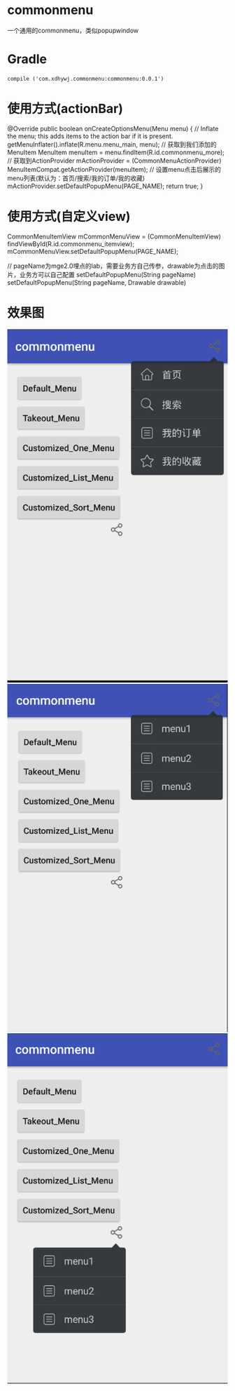 # commonmenu
一个通用的commonmenu，类似popupwindow
# Gradle

    compile ('com.xdhywj.commonmenu:commonmenu:0.0.1')

# 使用方式(actionBar)

<menu xmlns:android="http://schemas.android.com/apk/res/android"
    xmlns:app="http://schemas.android.com/apk/res-auto"
    xmlns:tools="http://schemas.android.com/tools"
    tools:context=".MainActivity">
    <item
        android:id="@+id/commonmenu_more"
        app:actionProviderClass="com.meituan.android.commonmenu.CommonMenuActionProvider"
        app:showAsAction="always"
        android:title="" />
</menu>

@Override
public boolean onCreateOptionsMenu(Menu menu) {
    // Inflate the menu; this adds items to the action bar if it is present.
    getMenuInflater().inflate(R.menu.menu_main, menu);
    // 获取到我们添加的MenuItem
    MenuItem menuItem = menu.findItem(R.id.commonmenu_more);
    // 获取到ActionProvider
    mActionProvider = (CommonMenuActionProvider) MenuItemCompat.getActionProvider(menuItem);
    // 设置menu点击后展示的menu列表(默认为：首页/搜索/我的订单/我的收藏)
    mActionProvider.setDefaultPopupMenu(PAGE_NAME);
    return true;
}

# 使用方式(自定义view)

CommonMenuItemView mCommonMenuView = (CommonMenuItemView) findViewById(R.id.commonmenu_itemview);
mCommonMenuView.setDefaultPopupMenu(PAGE_NAME);

// pageName为mge2.0埋点的lab，需要业务方自己传参，drawable为点击的图片，业务方可以自己配置
setDefaultPopupMenu(String pageName)
setDefaultPopupMenu(String pageName, Drawable drawable)

# 效果图
![image](https://github.com/xdhywj/commonmenu/blob/master/screenshots/commonmenu_actionbar_default.png "actionBar Menu 默认")
![image](https://github.com/xdhywj/commonmenu/blob/master/screenshots/commonmenu_actionbar_customized.png "actionBar Menu 自定义")
![image](https://github.com/xdhywj/commonmenu/blob/master/screenshots/commonmenu_view_default.png "自定义view")